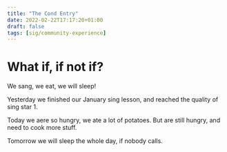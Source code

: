 ```yaml
---
title: "The Cond Entry"
date: 2022-02-22T17:17:20+01:00
draft: false 
tags: [sig/community-experience]
---
```

<h1>What if, if not if?</h1>
<p>We sang, we eat, we will sleep!</p>
<p>Yesterday we finished our January sing lesson, and reached the quality of sing star 1.</p>
<p>Today we aere so hungry, we ate a lot of potatoes. But are still hungry, and need to cook more stuff.</p>
<p>Tomorrow we will sleep the whole day, if nobody calls.</p>
